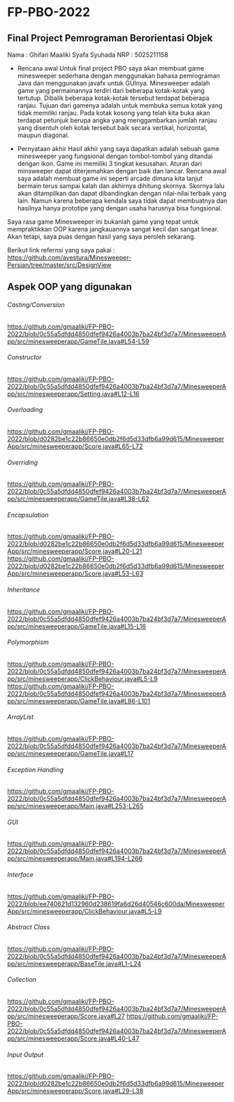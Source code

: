 # FP-PBO-2022
## Final Project Pemrograman Berorientasi Objek
Nama    : Ghifari Maaliki Syafa Syuhada
NRP     : 5025211158

- Rencana awal
Untuk final project PBO saya akan membuat game minesweeper sederhana dengan menggunakan bahasa pemrograman Java dan menggunakan javafx untuk GUInya. Minesweeper adalah game yang permainannya terdiri dari beberapa kotak-kotak yang tertutup. Dibalik beberapa kotak-kotak tersebut terdapat beberapa ranjau. Tujuan dari gamenya adalah untuk membuka semua kotak yang tidak memiliki ranjau. Pada kotak kosong yang telah kita buka akan terdapat petunjuk berupa angka yang menggambarkan jumlah ranjau yang disentuh oleh kotak tersebut baik secara vertikal, horizontal, maupun diagonal.

- Pernyataan akhir
Hasil akhir yang saya dapatkan adalah sebuah game minesweeper yang fungsional dengan tombol-tombol yang ditandai dengan ikon. Game ini memiliki 3 tingkat kesusahan. Aturan dari minsweeper dapat diterjemahkan dengan baik dan lancar. Rencana awal saya adalah membuat game ini seperti arcade dimana kita lanjut bermain terus sampai kalah dan akhirnya dihitung skornya. Skornya lalu akan ditampilkan dan dapat dibandingkan dengan nilai-nilai terbaik yang lain. Namun karena beberapa kendala saya tidak dapat membuatnya dan hasilnya hanya prototipe yang dengan usaha harusnya bisa fungsional.

Saya rasa game Minesweeper ini bukanlah game yang tepat untuk mempraktikkan OOP karena jangkauannya sangat kecil dan sangat linear. Akan tetapi, saya puas dengan hasil yang saya peroleh sekarang.

Berikut link refernsi yang saya pakai :
https://github.com/avestura/Minesweeper-Persian/tree/master/src/DesignView

## Aspek OOP yang digunakan
###### Casting/Conversion
https://github.com/gmaaliki/FP-PBO-2022/blob/0c55a5dfdd4850dfef9426a4003b7ba24bf3d7a7/MinesweeperApp/src/minesweeperapp/GameTile.java#L54-L59
###### Constructor
https://github.com/gmaaliki/FP-PBO-2022/blob/0c55a5dfdd4850dfef9426a4003b7ba24bf3d7a7/MinesweeperApp/src/minesweeperapp/Setting.java#L12-L16
###### Overloading
https://github.com/gmaaliki/FP-PBO-2022/blob/d0282be1c22b86650e0db2f6d5d33dfb6a99d615/MinesweeperApp/src/minesweeperapp/Score.java#L65-L72
###### Overriding
https://github.com/gmaaliki/FP-PBO-2022/blob/0c55a5dfdd4850dfef9426a4003b7ba24bf3d7a7/MinesweeperApp/src/minesweeperapp/GameTile.java#L38-L62
###### Encapsulation
https://github.com/gmaaliki/FP-PBO-2022/blob/d0282be1c22b86650e0db2f6d5d33dfb6a99d615/MinesweeperApp/src/minesweeperapp/Score.java#L20-L21
https://github.com/gmaaliki/FP-PBO-2022/blob/d0282be1c22b86650e0db2f6d5d33dfb6a99d615/MinesweeperApp/src/minesweeperapp/Score.java#L53-L63
###### Inheritance
https://github.com/gmaaliki/FP-PBO-2022/blob/0c55a5dfdd4850dfef9426a4003b7ba24bf3d7a7/MinesweeperApp/src/minesweeperapp/GameTile.java#L15-L16
###### Polymorphism
https://github.com/gmaaliki/FP-PBO-2022/blob/0c55a5dfdd4850dfef9426a4003b7ba24bf3d7a7/MinesweeperApp/src/minesweeperapp/ClickBehaviour.java#L5-L9
https://github.com/gmaaliki/FP-PBO-2022/blob/0c55a5dfdd4850dfef9426a4003b7ba24bf3d7a7/MinesweeperApp/src/minesweeperapp/GameTile.java#L86-L101
###### ArrayList
https://github.com/gmaaliki/FP-PBO-2022/blob/0c55a5dfdd4850dfef9426a4003b7ba24bf3d7a7/MinesweeperApp/src/minesweeperapp/GameTile.java#L17
###### Exception Handling
https://github.com/gmaaliki/FP-PBO-2022/blob/0c55a5dfdd4850dfef9426a4003b7ba24bf3d7a7/MinesweeperApp/src/minesweeperapp/Main.java#L253-L265
###### GUI
https://github.com/gmaaliki/FP-PBO-2022/blob/0c55a5dfdd4850dfef9426a4003b7ba24bf3d7a7/MinesweeperApp/src/minesweeperapp/Main.java#L194-L266
###### Interface
https://github.com/gmaaliki/FP-PBO-2022/blob/ee740621d132960d238619fa6d26d40546c600da/MinesweeperApp/src/minesweeperapp/ClickBehaviour.java#L5-L9
###### Abstract Class
https://github.com/gmaaliki/FP-PBO-2022/blob/0c55a5dfdd4850dfef9426a4003b7ba24bf3d7a7/MinesweeperApp/src/minesweeperapp/BaseTile.java#L1-L24
###### Collection
https://github.com/gmaaliki/FP-PBO-2022/blob/0c55a5dfdd4850dfef9426a4003b7ba24bf3d7a7/MinesweeperApp/src/minesweeperapp/Score.java#L27
https://github.com/gmaaliki/FP-PBO-2022/blob/0c55a5dfdd4850dfef9426a4003b7ba24bf3d7a7/MinesweeperApp/src/minesweeperapp/Score.java#L40-L47
###### Input Output
https://github.com/gmaaliki/FP-PBO-2022/blob/d0282be1c22b86650e0db2f6d5d33dfb6a99d615/MinesweeperApp/src/minesweeperapp/Score.java#L29-L38
